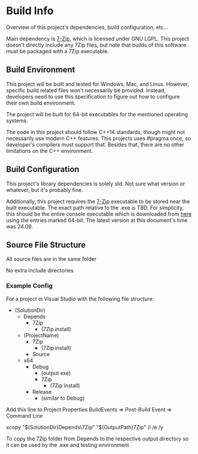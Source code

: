 # Build Info
Overview of this project's dependencies, build configuration, etc...

Main dependency is [7-Zip](https://www.7-zip.org), which is licensed under GNU LGPL. This project doesn't directly include any 7Zip files, but note that builds of this software must be packaged with a 7Zip executable.

## Build Environment
This project will be built and tested for Windows, Mac, and Linux. However, specific build related files won't necessarily be provided. Instead, developers need to use this specification to figure out how to configure their own build environment.

The project will be built for 64-bit executables for the mentioned operating systems.

The code in this project should follow C++14 standards, though might not necessarily use modern C++ features. This projects uses \#pragma once, so developer's compilers must support that. Besides that, there are no other limitations on the C++ environment.

## Build Configuration
This project's library dependencies is solely std. Not sure what version or whatever, but it's probably fine.

Additionally, this project requires the [7-Zip](https://www.7-zip.org) executable to be stored near the built executable. The exact path relative to the .exe is TBD. For simplicity, this should be the entire console executable which is downloaded from [here](https://www.7-zip.org/download.html) using the entries marked 64-bit. The latest version at this document's time was 24.09.

## Source File Structure
All source files are in the same folder

No extra include directories

### Example Config
For a project in Visual Studio with the following file structure:<br>
- (SolutionDir)
	- Depends
		- 7Zip
			- (7Zip install)
	- (ProjectName)
		- 7Zip
			- (7Zip install)
		- Source
	- x64
		- Debug
			- (output exe)
			- 7Zip
				- (7Zip install)
		- Release
			- (similar to Debug)

Add this line to Project Properties BuildEvents => Post-Build Event => Command Line

xcopy "$(SolutionDir)Depends\7Zip" "$(OutputPath)7Zip" /i /e /y

To copy the 7Zip folder from Depends to the respective output directory so it can be used by the .exe and testing environment